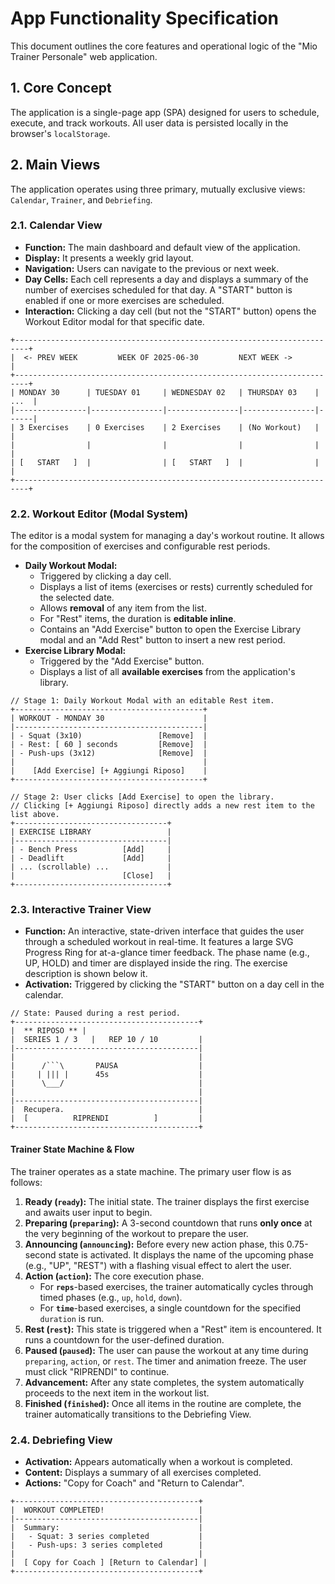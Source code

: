 # App Functionality Specification

This document outlines the core features and operational logic of the "Mio Trainer Personale" web application.

## 1. Core Concept

The application is a single-page app (SPA) designed for users to schedule, execute, and track workouts. All user data is persisted locally in the browser's `localStorage`.

## 2. Main Views

The application operates using three primary, mutually exclusive views: `Calendar`, `Trainer`, and `Debriefing`.

### 2.1. Calendar View

-   **Function:** The main dashboard and default view of the application.
-   **Display:** It presents a weekly grid layout.
-   **Navigation:** Users can navigate to the previous or next week.
-   **Day Cells:** Each cell represents a day and displays a summary of the number of exercises scheduled for that day. A "START" button is enabled if one or more exercises are scheduled.
-   **Interaction:** Clicking a day cell (but not the "START" button) opens the Workout Editor modal for that specific date.

```plaintext
+-------------------------------------------------------------------------+
|  <- PREV WEEK         WEEK OF 2025-06-30         NEXT WEEK ->            |
+-------------------------------------------------------------------------+
| MONDAY 30      | TUESDAY 01     | WEDNESDAY 02   | THURSDAY 03    | ...  |
|----------------|----------------|----------------|----------------|------|
| 3 Exercises    | 0 Exercises    | 2 Exercises    | (No Workout)   |      |
|                |                |                |                |      |
| [   START   ]  |                | [   START   ]  |                |      |
+-------------------------------------------------------------------------+
```

### 2.2. Workout Editor (Modal System)

The editor is a modal system for managing a day's workout routine. It allows for the composition of exercises and configurable rest periods.

-   **Daily Workout Modal:**
    -   Triggered by clicking a day cell.
    -   Displays a list of items (exercises or rests) currently scheduled for the selected date.
    -   Allows **removal** of any item from the list.
    -   For "Rest" items, the duration is **editable inline**.
    -   Contains an "Add Exercise" button to open the Exercise Library modal and an "Add Rest" button to insert a new rest period.
-   **Exercise Library Modal:**
    -   Triggered by the "Add Exercise" button.
    -   Displays a list of all **available exercises** from the application's library.

```plaintext
// Stage 1: Daily Workout Modal with an editable Rest item.
+------------------------------------------+
| WORKOUT - MONDAY 30                      |
|------------------------------------------|
| - Squat (3x10)                 [Remove]  |
| - Rest: [ 60 ] seconds         [Remove]  |
| - Push-ups (3x12)              [Remove]  |
|                                          |
|    [Add Exercise] [+ Aggiungi Riposo]    |
+------------------------------------------+

// Stage 2: User clicks [Add Exercise] to open the library.
// Clicking [+ Aggiungi Riposo] directly adds a new rest item to the list above.
+----------------------------------+
| EXERCISE LIBRARY                 |
|----------------------------------|
| - Bench Press          [Add]     |
| - Deadlift             [Add]     |
| ... (scrollable) ...             |
|                        [Close]   |
+----------------------------------+
```

### 2.3. Interactive Trainer View

-   **Function:** An interactive, state-driven interface that guides the user through a scheduled workout in real-time. It features a large SVG Progress Ring for at-a-glance timer feedback. The phase name (e.g., UP, HOLD) and timer are displayed inside the ring. The exercise description is shown below it.
-   **Activation:** Triggered by clicking the "START" button on a day cell in the calendar.

```plaintext
// State: Paused during a rest period.
+-----------------------------------------+
|  ** RIPOSO ** |
|  SERIES 1 / 3   |   REP 10 / 10         |
|-----------------------------------------|
|                                         |
|      /```\       PAUSA                  |
|     | ||| |      45s                    |
|      \___/                              |
|                                         |
|-----------------------------------------|
|  Recupera.                              |
|  [          RIPRENDI          ]         |
+-----------------------------------------+
```

#### Trainer State Machine & Flow
The trainer operates as a state machine. The primary user flow is as follows:

1.  **Ready (`ready`):** The initial state. The trainer displays the first exercise and awaits user input to begin.
2.  **Preparing (`preparing`):** A 3-second countdown that runs **only once** at the very beginning of the workout to prepare the user.
3.  **Announcing (`announcing`):** Before every new action phase, this 0.75-second state is activated. It displays the name of the upcoming phase (e.g., "UP", "REST") with a flashing visual effect to alert the user.
4.  **Action (`action`):** The core execution phase.
    -   For **`reps`**-based exercises, the trainer automatically cycles through timed phases (e.g., `up`, `hold`, `down`).
    -   For **`time`**-based exercises, a single countdown for the specified `duration` is run.
5.  **Rest (`rest`):** This state is triggered when a "Rest" item is encountered. It runs a countdown for the user-defined duration.
6.  **Paused (`paused`):** The user can pause the workout at any time during `preparing`, `action`, or `rest`. The timer and animation freeze. The user must click "RIPRENDI" to continue.
7.  **Advancement:** After any state completes, the system automatically proceeds to the next item in the workout list.
8.  **Finished (`finished`):** Once all items in the routine are complete, the trainer automatically transitions to the Debriefing View.

### 2.4. Debriefing View

-   **Activation:** Appears automatically when a workout is completed.
-   **Content:** Displays a summary of all exercises completed.
-   **Actions:** "Copy for Coach" and "Return to Calendar".

```plaintext
+-----------------------------------------+
|  WORKOUT COMPLETED!                     |
|-----------------------------------------|
|  Summary:                               |
|   - Squat: 3 series completed           |
|   - Push-ups: 3 series completed        |
|                                         |
|  [ Copy for Coach ] [Return to Calendar] |
+-----------------------------------------+
```
